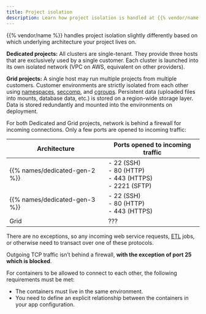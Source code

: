 ```yaml
---
title: Project isolation
description: Learn how project isolation is handled at {{% vendor/name %}}
---
```


{{% vendor/name %}} handles project isolation slightly differently based on which underlying architecture your project lives on.

**Dedicated projects:** All clusters are single-tenant.
They provide three hosts that are exclusively used by a single customer.
Each cluster is launched into its own isolated network (VPC on AWS, equivalent on other providers).

**Grid projects:** A single host may run multiple projects from multiple customers.
Customer environments are strictly isolated from each other using [namespaces](https://man7.org/linux/man-pages/man7/namespaces.7.html),
[seccomp](https://man7.org/linux/man-pages/man2/seccomp.2.html),
and [cgroups](https://man7.org/linux/man-pages/man7/cgroups.7.html).
Persistent data (uploaded files into mounts, database data, etc.) is stored on a region-wide storage layer.
Data is stored redundantly and mounted into the environments on deployment.

For both Dedicated and Grid projects, network is behind a firewall for incoming connections.
Only a few ports are opened to incoming traffic:

| Architecture                  | Ports opened to incoming traffic                               |
| ----------------------------- | -------------------------------------------------------------- |
| {{% names/dedicated-gen-2 %}} | - 22 (SSH)</br>- 80 (HTTP)</br>- 443 (HTTPS)</br>- 2221 (SFTP) | 
| {{% names/dedicated-gen-3 %}} | - 22 (SSH)</br>- 80 (HTTP)</br>- 443 (HTTPS)                   |
| Grid                          |  ???     |

There are no exceptions, so any incoming web service requests,
[ETL](https://aws.amazon.com/what-is/etl/#:~:text=Extract%2C%20transform%2C%20and%20load%20%28,and%20machine%20learning%20%28ML%29%29.) jobs,
or otherwise need to transact over one of these protocols.

Outgoing TCP traffic isn’t behind a firewall,
**with the exception of port 25 which is blocked**. 

For containers to be allowed to connect to each other, the following requirements must be met:

- The containers must live in the same environment.
- You need to define an explicit relationship between the containers in your app configuration.
